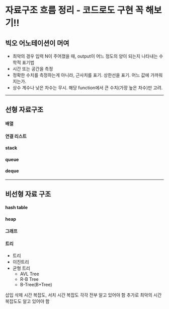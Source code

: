 # 자료구조 흐름 정리 - 코드로도 구현 꼭 해보기!!

## 빅오 어노테이션이 머여
- 최악의 경우 입력 N이 주어졌을 때, output이 어느 정도의 양이 되는지 나타내는 수학적 표기법
- 시간 또는 공간을 측정
- 정확한 수치를 측정하는게 아니라, 근사치를 표기. 상한선을 표기. 어느 값에 가까워 지는가.
- 상수 계수나 낮은 차수는 무시. 해당 function에서 큰 수치(가장 높은 차수)만 고려.

---

## 선형 자료구조

#### 배열

#### 연결 리스트

#### stack

#### queue

#### deque

---

## 비선형 자료 구조

#### hash table

#### heap

#### 그래프

#### 트리
- 트리
- 이진트리
- 균형 트리
    - AVL Tree 
    - R-B Tree
    - B-Tree(B+Tree)

삽입 삭제 시간 복잡도, 서치 시간 복잡도 각각 전부 알고 있어야 함
추가로 최악의 시간 복잡도도 알고 있어야 함


